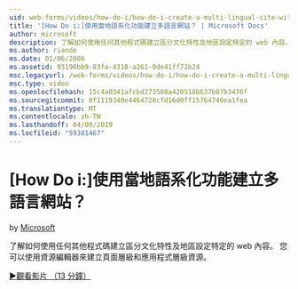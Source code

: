 ```yaml
---
uid: web-forms/videos/how-do-i/how-do-i-create-a-multi-lingual-site-with-localization
title: '[How Do i:]使用當地語系化功能建立多語言網站？ | Microsoft Docs'
author: microsoft
description: 了解如何使用任何其他程式碼建立區分文化特性及地區設定特定的 web 內容。 您可以使用資源編輯器來建立頁面層級和應用程式層級...
ms.author: riande
ms.date: 01/06/2006
ms.assetid: 93190bb9-83fa-4318-a261-0de41ff72b24
msc.legacyurl: /web-forms/videos/how-do-i/how-do-i-create-a-multi-lingual-site-with-localization
msc.type: video
ms.openlocfilehash: 15c4a0341afcbd273508a420518b637b07b3476f
ms.sourcegitcommit: 0f1119340e4464720cfd16d0ff15764746ea1fea
ms.translationtype: MT
ms.contentlocale: zh-TW
ms.lasthandoff: 04/09/2019
ms.locfileid: "59381467"
---
```

# <a name="how-do-i-create-a-multi-lingual-site-with-localization"></a>[How Do i:]使用當地語系化功能建立多語言網站？

by [Microsoft](https://github.com/microsoft)

了解如何使用任何其他程式碼建立區分文化特性及地區設定特定的 web 內容。 您可以使用資源編輯器來建立頁面層級和應用程式層級資源。

[&#9654;觀看影片 （13 分鐘）](https://channel9.msdn.com/Blogs/ASP-NET-Site-Videos/how-do-i-create-a-multi-lingual-site-with-localization)
